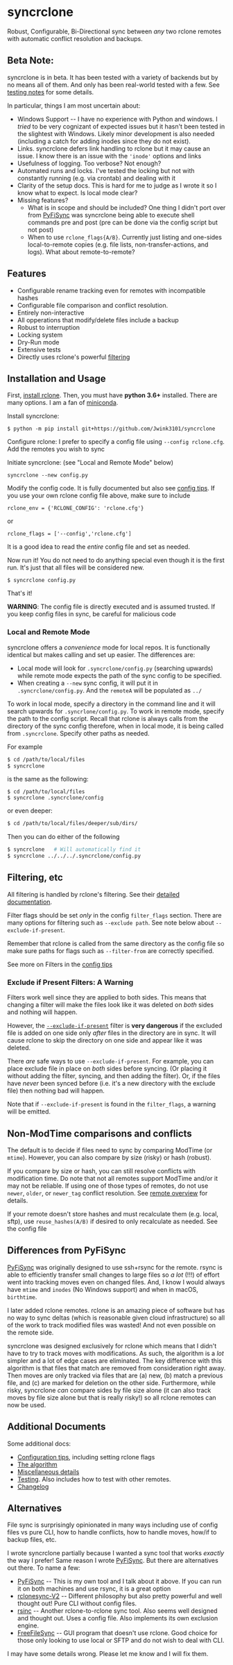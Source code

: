 # syncrclone

Robust, Configurable, Bi-Directional sync between *any* two rclone remotes with automatic conflict resolution and backups.

## Beta Note:

syncrclone is in beta. It has been tested with a variety of backends but by no means all of them. And only has been real-world tested with a few. See [testing notes](docs/tests.md) for some details.

In particular, things I am most uncertain about:

* Windows Support -- I have no experience with Python and windows. I *tried* to be very cognizant of expected issues but it hasn't been tested in the slightest with Windows. Likely minor development is also needed (including a catch for adding inodes since they do not exist).
* Links. syncrclone defers link handling to rclone but it may cause an issue. I know there is an issue with the `'inode'` options and links
* Usefulness of logging. Too verbose? Not enough?
* Automated runs and locks. I've tested the locking but not with constantly running (e.g. via crontab) and dealing with it
* Clarity of the setup docs. This is hard for me to judge as I wrote it so I know what to expect. Is local mode clear?
* Missing features?
    * What is in scope and should be included? One thing I didn't port over from [PyFiSync](https://github.com/Jwink3101/PyFiSync) was syncrclone being able to execute shell commands pre and post (pre can be done via the config script but not post)
    * When to use `rclone_flags{A/B}`. Currently just listing and one-sides local-to-remote copies (e.g. file lists, non-transfer-actions, and logs). What about remote-to-remote?


## Features

* Configurable rename tracking even for remotes with incompatible hashes 
* Configurable file comparison and conflict resolution. 
* Entirely non-interactive
* All opperations that modify/delete files include a backup
* Robust to interruption
* Locking system
* Dry-Run mode
* Extensive tests
* Directly uses rclone's powerful [filtering](https://rclone.org/filtering/)

## Installation and Usage

First, [install rclone](https://rclone.org/install/). Then, you must have **python 3.6+** installed. There are many options. I am a fan of [miniconda](https://docs.conda.io/en/latest/miniconda.html).

Install syncrclone:

    $ python -m pip install git+https://github.com/Jwink3101/syncrclone
    
Configure rclone: I prefer to specify a config file using `--config rclone.cfg`. Add the remotes you wish to sync

Initiate syncrclone: (see "Local and Remote Mode" below)

    syncrclone --new config.py

Modify the config code. It is fully documented but also see [config tips](docs/config_tips.md). If you use your own rclone config file above, make sure to include 

    rclone_env = {'RCLONE_CONFIG': 'rclone.cfg'}

or
    
    rclone_flags = ['--config','rclone.cfg']

It is a good idea to read the *entire* config file and set as needed.

Now run it! You do not need to do anything special even though it is the first run. It's just that all files will be considered new.

    $ syncrclone config.py

That's it!

**WARNING**: The config file is directly executed and is assumed trusted. If you keep config files in sync, be careful for malicious code

### Local and Remote Mode

syncrclone offers a *convenience* mode for local repos. It is functionally identical but makes calling and set up easier. The differences are:

* Local mode will look for `.syncrclone/config.py` (searching upwards) while remote mode expects the path of the sync config to be specified.
* When creating a `--new` sync config, it will put it in `.syncrclone/config.py`. And the `remoteA` will be populated as `../`

To work in local mode, specify a directory in the command line and it will search upwards for `.syncrlone/config.py`. To work in remote mode, specify the path to the config script. Recall that rclone is always calls from the directory of the sync config therefore, when in local mode, it is being called from `.syncrclone`. Specify other paths as needed.

For example
```bash
$ cd /path/to/local/files
$ syncrclone
```
is the same as the following:
```
$ cd /path/to/local/files
$ syncrclone .syncrclone/config
```
or even deeper:
```bash
$ cd /path/to/local/files/deeper/sub/dirs/
```
Then you can do either of the following
```bash
$ syncrclone   # Will automatically find it
$ syncrclone ../../../.syncrclone/config.py 
```

## Filtering, etc

All filtering is handled by rclone's filtering. See their [detailed documentation](https://rclone.org/filtering/).

Filter flags should be set *only* in the config `filter_flags` section. There are many options for filtering such as `--exclude path`. See note below about `--exclude-if-present`.


Remember that rclone is called from the same directory as the config file so make sure paths for flags such as `--filter-from` are correctly specified.

See more on Filters in the [config tips](docs/config_tips.md)

### Exclude if Present Filters: A Warning

Filters work well since they are applied to both sides. This means that changing a filter will make the files look like it was deleted on *both* sides and nothing will happen.

However, the [`--exclude-if-present`][eifp] filter is **very dangerous** if the excluded file is added on one side only *after* files in the directory are in sync. It will cause rclone to skip the directory on one side and appear like it was deleted. 

There *are* safe ways to use `--exclude-if-present`. For example, you can place exclude file in place on *both* sides before syncing. (Or placing it without adding the filter, syncing, and then adding the filter). Or, if the files have *never* been synced before (i.e. it's a new directory with the exclude file) then nothing bad will happen.

Note that if `--exclude-if-present` is found in the `filter_flags`, a warning will be emitted.

[eifp]:https://rclone.org/filtering/#exclude-directory-based-on-a-file

## Non-ModTime comparisons and conflicts

The default is to decide if files need to sync by comparing ModTime (or `mtime`). However, you can also compare by size (risky) or hash (robust).

If you compare by size or hash, you can still resolve conflicts with modification time. Do note that not all remotes support ModTime and/or it may not be reliable. If using one of those types of remotes, do not use `newer`, `older`, or `newer_tag` conflict resolution. See [remote overview](https://rclone.org/overview/) for details.

If your remote doesn't store hashes and must recalculate them (e.g. local, sftp), use `reuse_hashes(A/B)` if desired to only recalculate as needed. See the config file

## Differences from PyFiSync

[PyFiSync](https://github.com/Jwink3101/PyFiSync) was originally designed to use ssh+rsync for the remote. rsync is able to efficiently transfer small changes to large files so *a lot* (!!!) of effort went into tracking moves even on changed files. And, I know I would always have `mtime` and `inodes` (No Windows support) and when in macOS, `birthtime`.

I later added rclone remotes. rclone is an amazing piece of software but has no way to sync deltas (which is reasonable given cloud infrastructure) so all of the work to track modified files was wasted! And not even possible on the remote side.

syncrclone was designed exclusively for rclone which means that I didn't have to try to track moves with modifications. As such, the algorithm is a *lot* simpler and a lot of edge cases are eliminated. The key difference with this algorithm is that files that match are removed from consideration right away. Then moves are only tracked via files that are (a) new, (b) match a previous file, and (c) are marked for deletion on the other side. Furthermore, while risky, syncrclone *can* compare sides by file size alone (it can also track moves by file size alone but that is really risky!) so all rclone remotes can now be used.

## Additional Documents

Some additional docs:

* [Configuration tips](docs/config_tips.md), including setting rclone flags
* [The algorithm](docs/algorithm.md)
* [Miscellaneous details](docs/misc.md)
* [Testing](docs/tests.md). Also includes how to test with other remotes.
* [Changelog](docs/changelog.md)

## Alternatives

File sync is surprisingly opinionated in many ways including use of config files vs pure CLI, how to handle conflicts, how to handle moves, how/if to backup files, etc.

I wrote syncrclone partially because I wanted a sync tool that works *exactly* the way I prefer! Same reason I wrote [PyFiSync](https://github.com/Jwink3101/PyFiSync). But there are alternatives out there. To name a few:

* [PyFiSync](https://github.com/Jwink3101/PyFiSync) -- This is my own tool and I talk about it above. If you can run it on both machines and use rsync, it is a great option
* [rclonesync-V2](https://github.com/cjnaz/rclonesync-V2) -- Different philosophy but also pretty powerful and well thought out! Pure CLI without config files.
* [rsinc](https://github.com/ConorWilliams/rsinc) -- Another rclone-to-rclone sync tool. Also seems well designed and thought out. Uses a config file. Also implements its own exclusion engine.
* [FreeFileSync](freefilesync.org) -- GUI program that doesn't use rclone. Good choice for those only looking to use local or SFTP and do not wish to deal with CLI.

I may have some details wrong. Please let me know and I will fix them.
